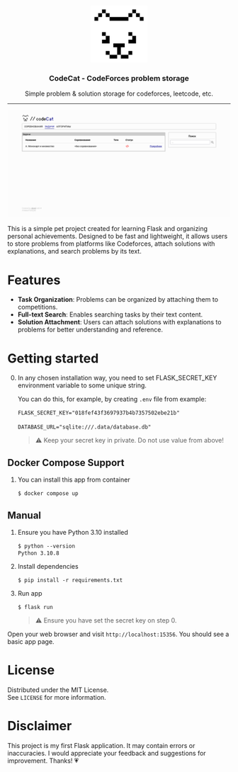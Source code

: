 <p align="center">
   <a href="https://github.com/StarPandaBeg/CodeCat">
    <img src=".github/logo.png" alt="Logo" width="128" />
   </a>

   <h3 align="center">CodeCat - CodeForces problem storage</h3>

   <p align="center">
      Simple problem & solution storage for codeforces, leetcode, etc.
   </p>
</p>

---

<p align="center">
  <img src=".github/gui.png">
</p>

This is a simple pet project created for learning Flask and organizing personal achievements. Designed to be fast and lightweight, it allows users to store problems from platforms like Codeforces, attach solutions with explanations, and search problems by its text.

# Features

- **Task Organization**: Problems can be organized by attaching them to competitions.
- **Full-text Search**: Enables searching tasks by their text content.
- **Solution Attachment**: Users can attach solutions with explanations to problems for better understanding and reference.

# Getting started

0. In any chosen installation way, you need to set FLASK_SECRET_KEY environment variable to some unique string. 

   You can do this, for example, by creating `.env` file from example:
   ```
   FLASK_SECRET_KEY="018fef43f3697937b4b7357502ebe21b"

   DATABASE_URL="sqlite:///.data/database.db"
   ```
   > ⚠ Keep your secret key in private. Do not use value from above!

## Docker Compose Support

1. You can install this app from container

   ```
   $ docker compose up
   ```

## Manual

1. Ensure you have Python 3.10 installed
   ```
   $ python --version
   Python 3.10.8
   ```
1. Install dependencies
   ```
   $ pip install -r requirements.txt
   ```
1. Run app

   ```
   $ flask run
   ```

   > ⚠ Ensure you have set the secret key on step 0.


Open your web browser and visit `http://localhost:15356`. You should see a basic app page.

# License

Distributed under the MIT License.  
See `LICENSE` for more information.

# Disclaimer

This project is my first Flask application. It may contain errors or inaccuracies. I would appreciate your feedback and suggestions for improvement. Thanks! 💗